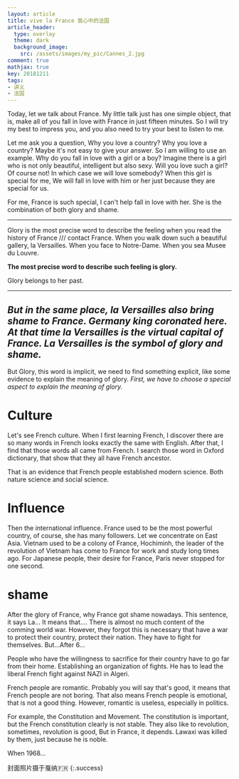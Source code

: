 ```yaml
---
layout: article
title: vive la France 我心中的法国
article_header:
  type: overlay
  theme: dark
  background_image:
    src: /assets/images/my_pic/Cannes_2.jpg
comment: true
mathjax: true
key: 20181211
tags:
- 讲义
- 法国
---
```


<!--more-->

Today, let we talk about France.
My little talk just has one simple object, that is, make all of you fall in love with France in just fifteen minutes.
So I will try my best to impress you, and you also need to try your best to listen to me.

Let me ask you a question, Why you love a country? Why you love a country? Maybe it's not easy to give your answer. So I am willing to use an example. Why do you fall in love with a girl or a boy? Imagine there is a girl who is not only beautiful, intelligent but also sexy. Will you love such a girl?  Of course not! In which case we will love somebody? When this girl is special for me, We will fall in love with him or her just because they are special for us.

For me, France is such special, I can't help fall in love with her. She is the combination of both glory and shame.


---
Glory is the most precise word to describe the feeling when you read the history of France /// contact France. When you walk down such a beautiful gallery, la Versailles.
When you face to Notre-Dame.
When you sea Musee du Louvre.

**The most precise word to describe such feeling is glory.**

Glory belongs to her past.



---
*But in the same place, la Versailles also bring shame to France. Germany king coronated here. At that time la Versailles is the virtual capital of France. La Versailles is the symbol of glory and shame.*
---

But Glory, this word is implicit, we need to find something explicit, like some evidence to explain the meaning of glory. 
*First, we have to choose a special aspect to explain the meaning of glory.*

# Culture
Let's see French culture. When I first learning French, I discover there are so many words in French looks exactly the same with English. After that, I find that those words all came from French. I search those word in Oxford dictionary, that show that they all have French ancestor.

That is an evidence that French people established modern science. Both nature science and social science.

# Influence
Then the international influence. France used to be the most powerful country, of course, she has many followers. Let we concentrate on East Asia. Vietnam used to be a colony of France, Hochiminh, the leader of the revolution of Vietnam has come to France for work and study long times ago. 
For Japanese people, their desire for France, Paris never stopped for one second. 

# shame
After the glory of France, why France got shame nowadays. This sentence, it says La... It means that.... There is almost no much content of the comming world war. However, they forgot this is necessary that have a war to protect their country, protect their nation. They have to fight for themselves. But...After 6...

People who have the willingness to sacrifice for their country have to go far from their home. Establishing an organization of fights. He has to lead the liberal French fight against NAZI in Algeri.

French people are romantic. 
Probably you will say that's good, it means that French people are not boring. That also means French people is emotional, that is not a good thing. However, romantic is useless, especially in politics.

For example, the Constitution and Movement. The constitution is important, but the French constitution clearly is not stable. 
They also like to revolution, sometimes, revolution is good, But in France, it depends. Lawaxi was killed by them, just because he is noble.

When 1968...


封面照片摄于戛纳🇫🇷
{:.success}